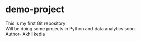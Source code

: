 # demo-project
This is my first Git repository
<br>
Will be doing some projects in Python and data analytics soon.
<br>
Author- Akhil kedia 
